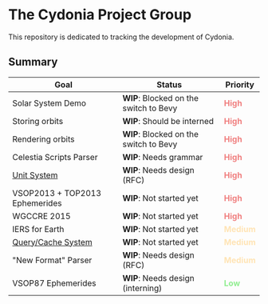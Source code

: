 # The Cydonia Project Group

This repository is dedicated to tracking the development of Cydonia.

## Summary

<!-- markdownlint-disable MD013 -->
<!-- markdownlint-disable MD033 -->

| Goal                                        | Status                                 | Priority                                       |
| ------------------------------------------- | -------------------------------------- | ---------------------------------------------- |
| Solar System Demo                           | **WIP**: Blocked on the switch to Bevy | <span style="color:LightCoral">**High**</span> |
| Storing orbits                              | **WIP**: Should be interned            | <span style="color:LightCoral">**High**</span> |
| Rendering orbits                            | **WIP**: Blocked on the switch to Bevy | <span style="color:LightCoral">**High**</span> |
| Celestia Scripts Parser                     | **WIP**: Needs grammar                 | <span style="color:LightCoral">**High**</span> |
| [Unit System](goals/unit-system.md)         | **WIP**: Needs design (RFC)            | <span style="color:LightCoral">**High**</span> |
| VSOP2013 + TOP2013 Ephemerides              | **WIP**: Not started yet               | <span style="color:LightCoral">**High**</span> |
| WGCCRE 2015                                 | **WIP**: Not started yet               | <span style="color:LightCoral">**High**</span> |
| IERS for Earth                              | **WIP**: Not started yet               | <span style="color:Moccasin">**Medium**</span> |
| [Query/Cache System](goals/query-system.md) | **WIP**: Not started yet               | <span style="color:Moccasin">**Medium**</span> |
| "New Format" Parser                         | **WIP**: Needs design (RFC)            | <span style="color:Moccasin">**Medium**</span> |
| VSOP87 Ephemerides                          | **WIP**: Needs design (interning)      | <span style="color:LightGreen">**Low**</span>  |

<!-- markdownlint-enable MD033 -->
<!-- markdownlint-enable MD013 -->
